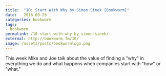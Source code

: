 ```yaml
---
title:  "10: Start With Why by Simon Sinek [Bookworm]"
date:   2016-09-28
categories: bookworm
tags:
- bookworm
permalink: /10-start-with-why-by-simon-sinek/
external: http://bookworm.fm/10/
image: /assets/posts/bookwormlogo.png
---
```

This week Mike and Joe talk about the value of finding a "why" in everything we do and what happens when companies start with "how" or "what."
<!--more-->